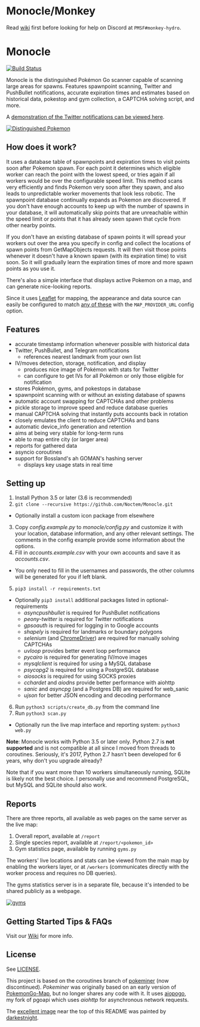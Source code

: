 # Monocle/Monkey

Read [wiki](https://github.com/Hydro74000/Monocle/wiki) first before looking for help on Discord at `PMSF#monkey-hydro`.

# Monocle

[![Build Status](https://travis-ci.org/Noctem/Monocle.svg?branch=develop)](https://travis-ci.org/Noctem/Monocle)

Monocle is the distinguished Pokémon Go scanner capable of scanning large areas for spawns. Features spawnpoint scanning, Twitter and PushBullet notifications, accurate expiration times and estimates based on historical data, pokestop and gym collection, a CAPTCHA solving script, and more.

A [demonstration of the Twitter notifications can be viewed here](https://twitter.com/SLCPokemon).

[![Distinguished Pokemon](https://i.imgur.com/9vud1wo.jpg)](https://darkestnight.deviantart.com/art/A-Distinguished-Pokeman-208009200)


## How does it work?

It uses a database table of spawnpoints and expiration times to visit points soon after Pokemon spawn. For each point it determines which eligible worker can reach the point with the lowest speed, or tries again if all workers would be over the configurable speed limit. This method scans very efficiently and finds Pokemon very soon after they spawn, and also leads to unpredictable worker movements that look less robotic. The spawnpoint database continually expands as Pokemon are discovered. If you don't have enough accounts to keep up with the number of spawns in your database, it will automatically skip points that are unreachable within the speed limit or points that it has already seen spawn that cycle from other nearby points.

If you don't have an existing database of spawn points it will spread your workers out over the area you specify in config and collect the locations of spawn points from GetMapObjects requests. It will then visit those points whenever it doesn't have a known spawn (with its expiration time) to visit soon. So it will gradually learn the expiration times of more and more spawn points as you use it.

There's also a simple interface that displays active Pokemon on a map, and can generate nice-looking reports.

Since it uses [Leaflet](http://leafletjs.com/) for mapping, the appearance and data source can easily be configured to match [any of these](https://leaflet-extras.github.io/leaflet-providers/preview/) with the `MAP_PROVIDER_URL` config option.

## Features

- accurate timestamp information whenever possible with historical data
- Twitter, PushBullet, and Telegram notifications
  - references nearest landmark from your own list
- IV/moves detection, storage, notification, and display
  - produces nice image of Pokémon with stats for Twitter
  - can configure to get IVs for all Pokémon or only those eligible for notification
- stores Pokémon, gyms, and pokestops in database
- spawnpoint scanning with or without an existing database of spawns
- automatic account swapping for CAPTCHAs and other problems
- pickle storage to improve speed and reduce database queries
- manual CAPTCHA solving that instantly puts accounts back in rotation
- closely emulates the client to reduce CAPTCHAs and bans
- automatic device_info generation and retention
- aims at being very stable for long-term runs
- able to map entire city (or larger area)
- reports for gathered data
- asyncio coroutines
- support for Bossland's ah GOMAN's hashing server
  - displays key usage stats in real time

## Setting up
1. Install Python 3.5 or later (3.6 is recommended)
2. `git clone --recursive https://github.com/Noctem/Monocle.git`
  * Optionally install a custom icon package from elsewhere
3. Copy *config.example.py* to *monocle/config.py* and customize it with your location, database information, and any other relevant settings. The comments in the config example provide some information about the options.
4. Fill in *accounts.example.csv* with your own accounts and save it as *accounts.csv*.
  * You only need to fill in the usernames and passwords, the other columns will be generated for you if left blank.
5. `pip3 install -r requirements.txt`
  * Optionally `pip3 install` additional packages listed in optional-requirements
    * *asyncpushbullet* is required for PushBullet notifications
    * *peony-twitter* is required for Twitter notifications
    * *gpsoauth* is required for logging in to Google accounts
    * *shapely* is required for landmarks or boundary polygons
    * *selenium* (and [ChromeDriver](https://sites.google.com/a/chromium.org/chromedriver/)) are required for manually solving CAPTCHAs
    * *uvloop* provides better event loop performance
    * *pycairo* is required for generating IV/move images
    * *mysqlclient* is required for using a MySQL database
    * *psycopg2* is required for using a PostgreSQL database
    * *aiosocks* is required for using SOCKS proxies
    * *cchardet* and *aiodns* provide better performance with aiohttp
    * *sanic* and *asyncpg* (and a Postgres DB) are required for web_sanic
    * *ujson* for better JSON encoding and decoding performance
6. Run `python3 scripts/create_db.py` from the command line
7. Run `python3 scan.py`
  * Optionally run the live map interface and reporting system: `python3 web.py`


**Note**: Monocle works with Python 3.5 or later only. Python 2.7 is **not supported** and is not compatible at all since I moved from threads to coroutines. Seriously, it's 2017, Python 2.7 hasn't been developed for 6 years, why don't you upgrade already?

Note that if you want more than 10 workers simultaneously running, SQLite is likely not the best choice. I personally use and recommend PostgreSQL, but MySQL and SQLite should also work.


## Reports

There are three reports, all available as web pages on the same server as the live map:

1. Overall report, available at `/report`
2. Single species report, available at `/report/<pokemon_id>`
3. Gym statistics page, available by running `gyms.py`

The workers' live locations and stats can be viewed from the main map by enabling the workers layer, or at `/workers` (communicates directly with the worker process and requires no DB queries).

The gyms statistics server is in a separate file, because it's intended to be shared publicly as a webpage.

[![gyms](https://i.imgur.com/MWpHAEWm.jpg)](monocle/static/demo/gyms.png)

## Getting Started Tips & FAQs

Visit our [Wiki](https://github.com/Hydro74000/Monocle/wiki) for more info.

## License

See [LICENSE](LICENSE).

This project is based on the coroutines branch of [pokeminer](https://github.com/modrzew/pokeminer/tree/coroutines) (now discontinued). *Pokeminer* was originally based on an early version of [PokemonGo-Map](https://github.com/AHAAAAAAA/PokemonGo-Map), but no longer shares any code with it. It uses [aiopogo](https://github.com/Noctem/aiopogo), my fork of pgoapi which uses *aiohttp* for asynchronous network requests.

The [excellent image](https://darkestnight.deviantart.com/art/A-Distinguished-Pokeman-208009200) near the top of this README was painted by [darkestnight](https://darkestnight.deviantart.com/).
